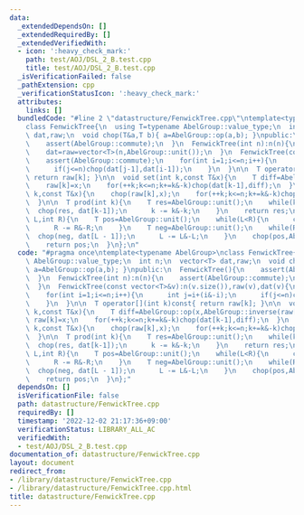 ```yaml
---
data:
  _extendedDependsOn: []
  _extendedRequiredBy: []
  _extendedVerifiedWith:
  - icon: ':heavy_check_mark:'
    path: test/AOJ/DSL_2_B.test.cpp
    title: test/AOJ/DSL_2_B.test.cpp
  _isVerificationFailed: false
  _pathExtension: cpp
  _verificationStatusIcon: ':heavy_check_mark:'
  attributes:
    links: []
  bundledCode: "#line 2 \"datastructure/FenwickTree.cpp\"\ntemplate<typename AbelGroup>\n\
    class FenwickTree{\n  using T=typename AbelGroup::value_type;\n  int n;\n  vector<T>\
    \ dat,raw;\n  void chop(T&a,T b){ a=AbelGroup::op(a,b); }\npublic:\n  FenwickTree(){\n\
    \    assert(AbelGroup::commute);\n  }\n  FenwickTree(int n):n(n){\n    assert(AbelGroup::commute);\n\
    \    dat=raw=vector<T>(n,AbelGroup::unit());\n  }\n  FenwickTree(const vector<T>&v):n(v.size()),raw(v),dat(v){\n\
    \    assert(AbelGroup::commute);\n    for(int i=1;i<=n;i++){\n      int j=i+(i&-i);\n\
    \      if(j<=n)chop(dat[j-1],dat[i-1]);\n    }\n  }\n\n  T operator[](int k)const{\
    \ return raw[k]; }\n\n  void set(int k,const T&x){\n    T diff=AbelGroup::op(x,AbelGroup::inverse(raw[k]));\n\
    \    raw[k]=x;\n    for(++k;k<=n;k+=k&-k)chop(dat[k-1],diff);\n  }\n  void multiply(int\
    \ k,const T&x){\n    chop(raw[k],x);\n    for(++k;k<=n;k+=k&-k)chop(dat[k-1],x);\n\
    \  }\n\n  T prod(int k){\n    T res=AbelGroup::unit();\n    while(k>0){\n    \
    \  chop(res, dat[k-1]);\n      k -= k&-k;\n    }\n    return res;\n  }\n  T prod(int\
    \ L,int R){\n    T pos=AbelGroup::unit();\n    while(L<R){\n      chop(pos,dat[R-1]);\n\
    \      R -= R&-R;\n    }\n    T neg=AbelGroup::unit();\n    while(R<L){\n    \
    \  chop(neg, dat[L - 1]);\n      L -= L&-L;\n    }\n    chop(pos,AbelGroup::inverse(neg));\n\
    \    return pos;\n  }\n};\n"
  code: "#pragma once\ntemplate<typename AbelGroup>\nclass FenwickTree{\n  using T=typename\
    \ AbelGroup::value_type;\n  int n;\n  vector<T> dat,raw;\n  void chop(T&a,T b){\
    \ a=AbelGroup::op(a,b); }\npublic:\n  FenwickTree(){\n    assert(AbelGroup::commute);\n\
    \  }\n  FenwickTree(int n):n(n){\n    assert(AbelGroup::commute);\n    dat=raw=vector<T>(n,AbelGroup::unit());\n\
    \  }\n  FenwickTree(const vector<T>&v):n(v.size()),raw(v),dat(v){\n    assert(AbelGroup::commute);\n\
    \    for(int i=1;i<=n;i++){\n      int j=i+(i&-i);\n      if(j<=n)chop(dat[j-1],dat[i-1]);\n\
    \    }\n  }\n\n  T operator[](int k)const{ return raw[k]; }\n\n  void set(int\
    \ k,const T&x){\n    T diff=AbelGroup::op(x,AbelGroup::inverse(raw[k]));\n   \
    \ raw[k]=x;\n    for(++k;k<=n;k+=k&-k)chop(dat[k-1],diff);\n  }\n  void multiply(int\
    \ k,const T&x){\n    chop(raw[k],x);\n    for(++k;k<=n;k+=k&-k)chop(dat[k-1],x);\n\
    \  }\n\n  T prod(int k){\n    T res=AbelGroup::unit();\n    while(k>0){\n    \
    \  chop(res, dat[k-1]);\n      k -= k&-k;\n    }\n    return res;\n  }\n  T prod(int\
    \ L,int R){\n    T pos=AbelGroup::unit();\n    while(L<R){\n      chop(pos,dat[R-1]);\n\
    \      R -= R&-R;\n    }\n    T neg=AbelGroup::unit();\n    while(R<L){\n    \
    \  chop(neg, dat[L - 1]);\n      L -= L&-L;\n    }\n    chop(pos,AbelGroup::inverse(neg));\n\
    \    return pos;\n  }\n};"
  dependsOn: []
  isVerificationFile: false
  path: datastructure/FenwickTree.cpp
  requiredBy: []
  timestamp: '2022-12-02 21:17:36+09:00'
  verificationStatus: LIBRARY_ALL_AC
  verifiedWith:
  - test/AOJ/DSL_2_B.test.cpp
documentation_of: datastructure/FenwickTree.cpp
layout: document
redirect_from:
- /library/datastructure/FenwickTree.cpp
- /library/datastructure/FenwickTree.cpp.html
title: datastructure/FenwickTree.cpp
---
```

